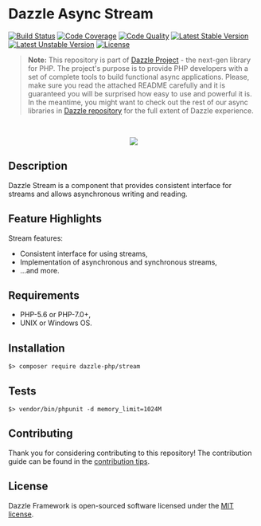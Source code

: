 # Dazzle Async Stream

[![Build Status](https://travis-ci.org/dazzle-php/stream.svg)](https://travis-ci.org/dazzle-php/stream)
[![Code Coverage](https://scrutinizer-ci.com/g/dazzle-php/stream/badges/coverage.png?b=master)](https://scrutinizer-ci.com/g/dazzle-php/stream/?branch=master)
[![Code Quality](https://scrutinizer-ci.com/g/dazzle-php/stream/badges/quality-score.png?b=master)](https://scrutinizer-ci.com/g/dazzle-php/stream/?branch=master)
[![Latest Stable Version](https://poser.pugx.org/dazzle-php/stream/v/stable)](https://packagist.org/packages/dazzle-php/stream) 
[![Latest Unstable Version](https://poser.pugx.org/dazzle-php/stream/v/unstable)](https://packagist.org/packages/dazzle-php/stream) 
[![License](https://poser.pugx.org/dazzle-php/stream/license)](https://packagist.org/packages/dazzle-php/stream/license)

> **Note:** This repository is part of [Dazzle Project](https://github.com/dazzle-php/dazzle) - the next-gen library for PHP. The project's purpose is to provide PHP developers with a set of complete tools to build functional async applications. Please, make sure you read the attached README carefully and it is guaranteed you will be surprised how easy to use and powerful it is. In the meantime, you might want to check out the rest of our async libraries in [Dazzle repository](https://github.com/dazzle-php) for the full extent of Dazzle experience.

<br>
<p align="center">
<img src="https://avatars0.githubusercontent.com/u/29509136?v=3&s=150" />
</p>

## Description

Dazzle Stream is a component that provides consistent interface for streams and allows asynchronous writing and reading.

## Feature Highlights

Stream features:

* Consistent interface for using streams,
* Implementation of asynchronous and synchronous streams,
* ...and more.

## Requirements

* PHP-5.6 or PHP-7.0+,
* UNIX or Windows OS.

## Installation

```
$> composer require dazzle-php/stream
```

## Tests

```
$> vendor/bin/phpunit -d memory_limit=1024M
```

## Contributing

Thank you for considering contributing to this repository! The contribution guide can be found in the [contribution tips][1].

## License

Dazzle Framework is open-sourced software licensed under the [MIT license][2].

[1]: https://github.com/dazzle-php/stream/blob/master/CONTRIBUTING.md
[2]: http://opensource.org/licenses/MIT

